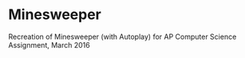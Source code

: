 # Minesweeper

Recreation of Minesweeper (with Autoplay) for AP Computer Science Assignment, March 2016
